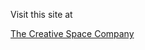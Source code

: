 Visit this site at

<a href="https://www.creativespaceco.biz/" target="_blank">The Creative Space Company</a>
